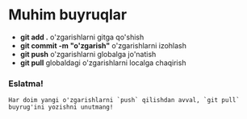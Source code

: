 # Muhim buyruqlar

- **git add .** o'zgarishlarni gitga qo'shish
- **git commit -m "o'zgarish"** o'zgarishlarni izohlash
- **git push** o'zgarishlarni globalga jo'natish
- **git pull** globaldagi o'zgarishlarni localga chaqirish

### Eslatma!
```
Har doim yangi o'zgarishlarni `push` qilishdan avval, `git pull` buyrug'ini yozishni unutmang!
```
